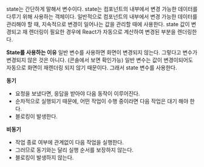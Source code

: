 state는 간단하게 말해서 변수이다.
state는 컴포넌트의 내부에서 변경 가능한 데이터를 다루기 위해 사용하는 객체이다.
일반적으로 컴포넌트의 내부에서 변경 가능한 데이터를 관리해야 할 때, 지속적으로 변경이 일어나는 값을 관리할 때에 사용한다.
state 값이 변경되고 재 렌더링이 필요한 경우에 React가 자동으로 계산하여 변경된 부분을 렌더링한다.

**State를 사용하는 이유**
일반 변수를 사용하면 화면이 변경되지 않는다.
그렇다고 변수가 변경되지 않은 것은 아니다. (콘솔에서 보면 확인가능)
일반 변수는 값이 변경이되어도 자동으로 화면이 재렌더링 되지 않기 때문이다.
그래서 state 변수를 사용한다.

**동기**
- 요청을 보냈다면, 응답을 받아야 다음 동작이 이루어진다.
- 순차적으로 실행되기 때문에, 어떤 작업이 수행 중이라면 다음 작업은 대기   해야 한다.
- 블로킹이 발생한다.

**비동기**
- 작업 종료 여부에 관계없이 다음 작업을 실행한다.
- 그러므로 동기와는 달리 실행 순서를 보장하지 않는다.
- 블로킹이 발생하지 않는다.
